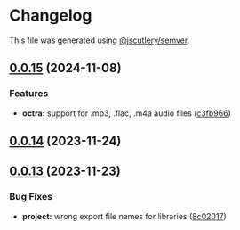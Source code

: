 # Changelog

This file was generated using [@jscutlery/semver](https://github.com/jscutlery/semver).

## [0.0.15](https://github.com/IPS-LMU/octra/compare/media-0.0.14...media-0.0.15) (2024-11-08)


### Features

* **octra:** support for .mp3, .flac, .m4a audio files ([c3fb966](https://github.com/IPS-LMU/octra/commit/c3fb9667b8f83aba8a8bd6da52382a5b00c01f71))



## [0.0.14](https://github.com/IPS-LMU/octra/compare/media-0.0.13...media-0.0.14) (2023-11-24)



## [0.0.13](https://github.com/IPS-LMU/octra/compare/media-0.0.12...media-0.0.13) (2023-11-23)


### Bug Fixes

* **project:** wrong export file names for libraries ([8c02017](https://github.com/IPS-LMU/octra/commit/8c02017e1263c8f1dd3353966482f80e0e8f396d))
